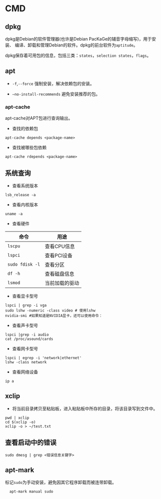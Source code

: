 # CMD

## dpkg 

dpkg是Debian的软件管理器(也许是Debian PacKaGe的辅音字母缩写)，用于安装、
编译、卸载和管理Debian的软件。dpkg的前台软件为`aptitude`。

dpkg保存着可用包的信息，包括三类：`states`，`selection states`，`flags`。


## apt 

- `-f`,`--force`
    强制安装，解决依赖包的安装。

- `–no-install-recommends`
    避免安装推荐的包。

### apt-cache

apt-cache对APT包进行查询输出。

- 查找<package-name>的依赖包
```
apt-cache depends <package-name>
```
- 查找<package-name>被哪些包依赖
```
apt-cache rdepends <package-name>
```


## 系统查询

- 查看系统版本
```
lsb_release -a
```
- 查看内核版本
```
uname -a
```

- 查看硬件

| 命令            | 用途           |
|-----------------|----------------|
| `lscpu`         | 查看CPU信息    |
| `lspci`         | 查看PCI设备    |
| `sudo fdisk -l` | 查看分区       |
| `df -h`         | 查看磁盘信息   |
| `lsmod`         | 当前加载的驱动 |

- 查看显卡型号
```
lspci | grep -i vga
sudo lshw -numeric -class video # 使用lshw
nvidia-smi #如果知道是NVIDIA显卡，还可以使用命令：
```

- 查看声卡型号
```
lspci |grep -i audio
cat /proc/asound/cards
```

- 查看网卡型号
```
lspci | egrep -i 'network|ethernet'
lshw -class network
```

- 查看网络设备
```
ip a
```


## xclip

- 将当前目录拷贝至粘贴板，进入粘贴板中所存的目录，将该目录写到文件中。

```
pwd | xclip
cd $(xclip -o)
xclip -o > ~/test.txt
```

## 查看启动中的错误

```
sudo dmesg | grep <错误信息关键字>
```


## apt-mark
标记`sudo`为手动安装，避免因其它程序卸载而被连带卸载。
```
  apt-mark manual sudo
```